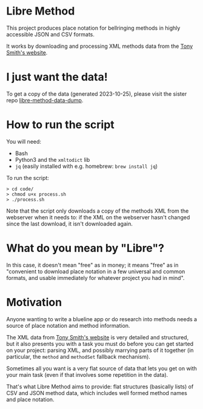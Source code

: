 # Libre Method

This project produces place notation for bellringing methods in highly accessible JSON and CSV formats.

It works by downloading and processing XML methods data from the [Tony Smith's website](http://www.methods.org.uk).

# I just want the data!

To get a copy of the data (generated 2023-10-25), please visit the sister repo [libre-method-data-dump](https://github.com/alexhunsley/libre-method-data-dump).

# How to run the script

You will need:

* Bash
* Python3 and the `xmltodict` lib
* `jq` (easily installed with e.g. homebrew: `brew install jq`)

To run the script: 

```
> cd code/
> chmod u+x process.sh
> ./process.sh
```

Note that the script only downloads a copy of the methods XML from the webserver when it needs to: if the XML on the webserver hasn't changed since the last download, it isn't downloaded again.

# What do you mean by "Libre"?

In this case, it doesn't mean "free" as in money; it means "free" as in "convenient to download place notation in a few universal and common formats, and usable immediately for whatever project you had in mind".

# Motivation

Anyone wanting to write a blueline app or do research into methods needs a source of place notation and method information.

The XML data from [Tony Smith's website](http://www.methods.org.uk) is very detailed and structured, but it also presents you with a task you must do before you can get started on your project: parsing XML, and possibly marrying parts of it together (in particular, the `method` and `methodSet` fallback mechanism).

Sometimes all you want is a very flat source of data that lets you get on with your main task (even if that involves some repetition in the data).

That's what Libre Method aims to provide: flat structures (basically lists) of CSV and JSON method data, which includes well formed method names and place notation.

